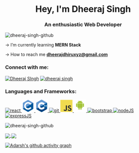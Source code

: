 <h1 align="center">Hey, I'm Dheeraj Singh</h1>
<h3 align="center">An enthusiastic Web Developer</h3>

<p align="left"> <img src="https://komarev.com/ghpvc/?username=dheeraj-singh-github&label=Profile%20views&color=0e75b6&style=flat" alt="dheeraj-singh-github" /> </p>

-> I’m currently learning **MERN Stack**

-> How to reach me **dheerajdhiruxyz@gmail.com**

<h3 align="left">Connect with me:</h3>
<p align="left">
<a href="https://linkedin.com/in/dheeraj-singh-33793a201/" target="blank"><img align="center" src="https://raw.githubusercontent.com/rahuldkjain/github-profile-readme-generator/master/src/images/icons/Social/linked-in-alt.svg" alt="Dheeraj SIngh" height="30" width="40" /></a>
<a href="https://www.codechef.com/users/pattinson_01" target="blank"><img align="center" src="https://cdn.jsdelivr.net/npm/simple-icons@3.1.0/icons/codechef.svg" alt="dheeraj singh" height="30" width="40" /></a>
</p>

<h3 align="left">Languages and Frameworks:</h3>
<p align="left"> <a href="https://reactjs.org/" target="_blank"> <img src="https://cdn.jsdelivr.net/gh/devicons/devicon/icons/react/react-original-wordmark.svg"  alt="react" width="40" height="40"/> </a> <a href="https://addiv.ml/all-courses/c-programming/" target="_blank"> <img src="https://raw.githubusercontent.com/devicons/devicon/master/icons/c/c-original.svg" alt="c" width="40" height="40"/> </a> <a href="https://www.w3schools.com/cpp/" target="_blank"> <img src="https://raw.githubusercontent.com/devicons/devicon/master/icons/cplusplus/cplusplus-original.svg" alt="cplusplus" width="40" height="40"/> </a>    <a href="https://git-scm.com/" target="_blank"> <img src="https://www.vectorlogo.zone/logos/git-scm/git-scm-icon.svg" alt="git" width="40" height="40"/> </a> <a href="https://www.javascript.com" target="_blank"> <img src="https://raw.githubusercontent.com/devicons/devicon/master/icons/javascript/javascript-original.svg" alt="java" width="40" height="40"/> </a> <a href="https://developer.android.com" target="_blank"> <img src="https://raw.githubusercontent.com/devicons/devicon/master/icons/android/android-original-wordmark.svg" alt="android" width="40" height="40"/> </a>
<a href="https://getbootstrap.com/" target="_blank"> <img src="https://cdn.jsdelivr.net/gh/devicons/devicon/icons/bootstrap/bootstrap-original.svg" alt="bootstrap" width="40" height="40"/> </a>
<a href="https://nodejs.org/en/" target="_blank"> <img src="https://cdn.jsdelivr.net/gh/devicons/devicon/icons/nodejs/nodejs-original.svg" alt="nodeJS" width="40" height="40"/> </a>
<a href="https://expressjs.com/" target="_blank"> <img src="https://cdn.jsdelivr.net/gh/devicons/devicon/icons/express/express-original.svg" alt="expressJS" width="40" height="40"/> </a></p>



<p><img align="center" src="https://github-readme-streak-stats.herokuapp.com/?user=dheeraj-singh-github&theme=react" alt="dheeraj-singh-github" /></p>




<a href="https://github.com/dheeraj-singh-github/github-readme-stats">
  <img align="center" src="https://github-readme-stats.vercel.app/api/top-langs/?username=Adarsh-k0802&layout=compact&theme=react&count_private=true" />
</a>
<a href="https://github.com/dheeraj-singh-github/github-readme-stats">
  <img align="center" src="https://github-readme-stats.vercel.app/api?username=dheeraj-singh-github&show_icons=true&theme=react&count_private=true" />
</a>





[![Adarsh's github activity graph](https://activity-graph.herokuapp.com/graph?username=dheeraj-singh-github&theme=react-dark)](https://github.com/dheeraj-singh-github/github-readme-activity-graph)
